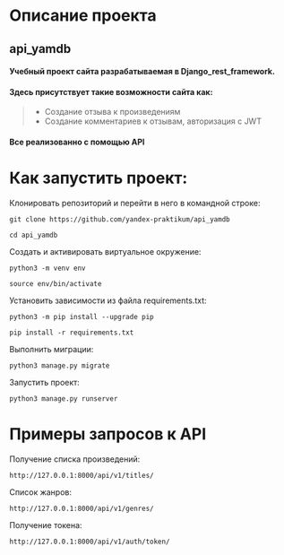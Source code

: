 # Описание проекта
## api_yamdb
#### Учебный проект сайта разрабатываемая в Django_rest_framework.
#### Здесь присутствует такие возможности сайта как: 
> - Создание отзыва к произведениям
> - Создание комментариев к отзывам, авторизация с JWT
#### Все реализованно с помощью API

# Как запустить проект:

Клонировать репозиторий и перейти в него в командной строке:

```
git clone https://github.com/yandex-praktikum/api_yamdb
```

```
cd api_yamdb
```

Cоздать и активировать виртуальное окружение:

```
python3 -m venv env
```

```
source env/bin/activate
```

Установить зависимости из файла requirements.txt:

```
python3 -m pip install --upgrade pip
```

```
pip install -r requirements.txt
```

Выполнить миграции:

```
python3 manage.py migrate
```

Запустить проект:

```
python3 manage.py runserver
```

# Примеры запросов к API

Получение списка произведений:
```
http://127.0.0.1:8000/api/v1/titles/
```
Список жанров:
```
http://127.0.0.1:8000/api/v1/genres/
```
Получение токена:
```
http://127.0.0.1:8000/api/v1/auth/token/
```




